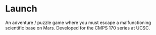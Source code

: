 Launch
======

An adventure / puzzle game where you must escape a malfunctioning scientific base on Mars. Developed for the CMPS 170 series at UCSC.
